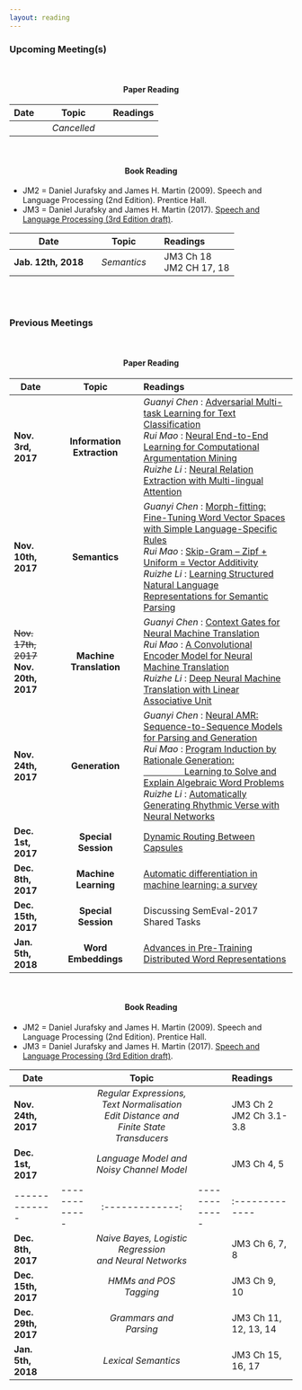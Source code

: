 ```yaml
---
layout: reading
---
```


### Upcoming Meeting(s)

<br />

<center><h4><b>Paper Reading</b></h4></center>

| **Date**       || **Topic**  || **Readings**  |
| ------------- |-------------|:-------------:|-------------|:-------------|
| | | *Cancelled* | | |

<br/>

<center><h4><b>Book Reading</b></h4></center>

* JM2 = Daniel Jurafsky and James H. Martin (2009). Speech and Language Processing (2nd Edition). Prentice Hall.
* JM3 = Daniel Jurafsky and James H. Martin (2017). [Speech and Language Processing (3rd Edition draft)](https://web.stanford.edu/~jurafsky/slp3/).

| **Date**       || **Topic**  || **Readings**  |
| ------------- |-------------|:-------------:|-------------|:-------------|
| **Jab. 12th, 2018**| | *Semantics* | | JM3 Ch 18<br/>JM2 CH 17, 18 |

<br/>
<br/>

### Previous Meetings
<br />

<center><h4><b>Paper Reading</b></h4></center>

| **Date**       || **Topic**  || **Readings**  |
| ------------- |-------------|:-------------:|-------------|:-------------|
| **Nov. 3rd, 2017**| | **Information<br/>Extraction**| |*Guanyi Chen* : [Adversarial Multi-task Learning for Text Classification](https://arxiv.org/pdf/1704.05742.pdf)<br />*Rui Mao* : [Neural End-to-End Learning for Computational Argumentation Mining](https://www.ukp.tu-darmstadt.de/fileadmin/user_upload/FSP/acl_arg_min_frame2017_4.pdf)<br />*Ruizhe Li* : [Neural Relation Extraction with Multi-lingual Attention](http://nlp.csai.tsinghua.edu.cn/~lyk/publications/acl2017_mnre.pdf) |
| **Nov. 10th, 2017**| | **Semantics**| |*Guanyi Chen* : [Morph-fitting: Fine-Tuning Word Vector Spaces with Simple Language-Specific Rules](http://mi.eng.cam.ac.uk/~sjy/papers/vmro17.pdf)<br />*Rui Mao* : [Skip-Gram – Zipf + Uniform = Vector Additivity](http://www.aclweb.org/anthology/P17-1007)<br />*Ruizhe Li* : [Learning Structured Natural Language Representations for Semantic Parsing](http://aclweb.org/anthology/P17-1005) |
| ~~Nov. 17th, 2017~~<br/>**Nov. 20th, 2017**| | **Machine<br/>Translation**| |*Guanyi Chen* : [Context Gates for Neural Machine Translation](http://www.aclweb.org/anthology/Q17-1007)<br />*Rui Mao* : [A Convolutional Encoder Model for Neural Machine Translation](http://www.aclweb.org/anthology/P17-1012)<br />*Ruizhe Li* : [Deep Neural Machine Translation with Linear Associative Unit](http://www.aclweb.org/anthology/P17-1013) |
| **Nov. 24th, 2017**| | **Generation**| |*Guanyi Chen* : [Neural AMR: Sequence-to-Sequence Models for Parsing and Generation](https://arxiv.org/pdf/1704.08381.pdf)<br />*Rui Mao* : [Program Induction by Rationale Generation: <br/> &emsp;&emsp;&emsp;&emsp;&nbsp;&nbsp;Learning to Solve and Explain Algebraic Word Problems](http://www.aclweb.org/anthology/P17-1015)<br />*Ruizhe Li* : [Automatically Generating Rhythmic Verse with Neural Networks](http://www.aclweb.org/anthology/P17-1016) |
| **Dec. 1st, 2017**| | **Special Session**| | [Dynamic Routing Between Capsules](https://arxiv.org/pdf/1710.09829.pdf) |
| **Dec. 8th, 2017**| | **Machine Learning**| | [Automatic differentiation in machine learning: a survey](https://arxiv.org/pdf/1502.05767.pdf) |
| **Dec. 15th, 2017**| | **Special Session**| | Discussing SemEval-2017 Shared Tasks |
| **Jan. 5th, 2018**| | **Word Embeddings**| | [Advances in Pre-Training Distributed Word Representations](https://arxiv.org/pdf/1712.09405.pdf) |

<br/>

<center><h4><b>Book Reading</b></h4></center>

* JM2 = Daniel Jurafsky and James H. Martin (2009). Speech and Language Processing (2nd Edition). Prentice Hall.
* JM3 = Daniel Jurafsky and James H. Martin (2017). [Speech and Language Processing (3rd Edition draft)](https://web.stanford.edu/~jurafsky/slp3/).

| **Date**       || **Topic**  || **Readings**  |
| ------------- |-------------|:-------------:|-------------|:-------------|
| **Nov. 24th, 2017**| | *Regular Expressions, Text Normalisation<br/>Edit Distance and Finite State Transducers* | | JM3 Ch 2 <br/> JM2 Ch 3.1-3.8 |
| **Dec. 1st, 2017**| | *Language Model and Noisy Channel Model* | | JM3 Ch 4, 5 |
| ------------- |-------------|:-------------:|-------------|:-------------|
| **Dec. 8th, 2017**| | *Naive Bayes, Logistic Regression<br/>and Neural Networks* | | JM3 Ch 6, 7, 8 |
| **Dec. 15th, 2017**| | *HMMs and POS Tagging* | | JM3 Ch 9, 10 |
| **Dec. 29th, 2017**| | *Grammars and Parsing* | | JM3 Ch 11, 12, 13, 14 |
| **Jan. 5th, 2018**| | *Lexical Semantics* | | JM3 Ch 15, 16, 17 |

<br/>
<br/>
